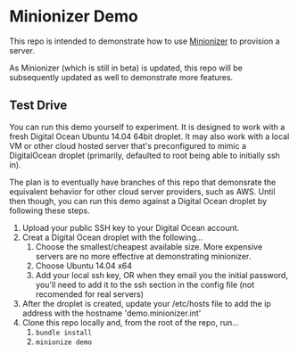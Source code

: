 # Minionizer Demo

This repo is intended to demonstrate how to use [Minionizer](https://github.com/jsgarvin/minionizer)
to provision a server.

As Minionizer (which is still in beta) is updated, this repo will be subsequently
updated as well to demonstrate more features.

## Test Drive

You can run this demo yourself to experiment. It is designed to work with a fresh 
Digital Ocean Ubuntu 14.04 64bit droplet. It may also work with a local VM or other
cloud hosted server that's preconfigured to mimic a DigitalOcean droplet (primarily, 
defaulted to root being able to initially ssh in).

The plan is to eventually have branches of this repo that demonsrate the equivalent
behavior for other cloud server providers, such as AWS.  Until then though, you can
run this demo against a Digital Ocean droplet by following these steps.

1. Upload your public SSH key to your Digital Ocean account.
2. Creat a Digital Ocean droplet with the following...
    1. Choose the smallest/cheapest available size. More expensive servers are no
       more effective at demonstrating minionizer.
    2. Choose Ubuntu 14.04 x64
    3. Add your local ssh key, OR when they email you the initial password, you'll
       need to add it to the ssh section in the config file (not recomended for 
       real servers)
3. After the droplet is created, update your /etc/hosts file to add the ip address
   with the hostname 'demo.minionizer.int'             
4. Clone this repo locally and, from the root of the repo,  run...
    1. `bundle install`
    2. `minionize demo`

